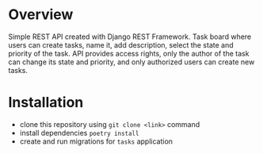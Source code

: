 # Overview

Simple REST API created with Django REST Framework. Task board where users can create tasks, name it, add description, select the state and priority of the task. API provides access rights, only the author of the task can change its state and priority, and only authorized users can create new tasks.

# Installation

- clone this repository using `git clone <link>` command
- install dependencies `poetry install`
- create and run migrations for `tasks` application
